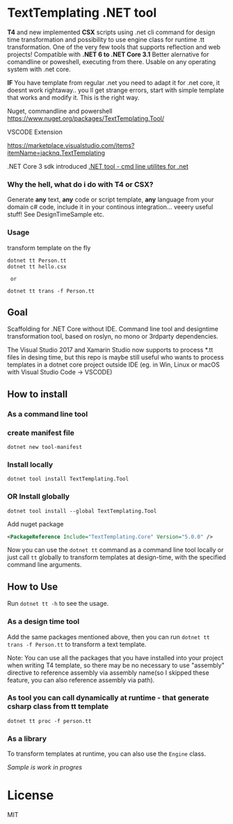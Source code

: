 # TextTemplating .NET tool



**T4**  and new implemented **CSX** scripts using .net cli command for design time  transformation and possibility to use engine class for runtime .tt transformation.
One of the very few tools that supports reflection and web projects!
Compatible with **.NET 6 to .NET Core 3.1**
Better alernative for comandline or poweshell, executing from there. Usable on any operating system with .net core.

**IF** You have template from regular .net you need to adapt it for .net core, it doesnt work rightaway.. you ll get strange errors, start with simple template that works and modify it. This is the right way.

Nuget, commandline and powershell
https://www.nuget.org/packages/TextTemplating.Tool/

VSCODE Extension

https://marketplace.visualstudio.com/items?itemName=jacknq.TextTemplating

.NET Core 3 sdk introduced [.NET tool - cmd line utilites for .net](https://docs.microsoft.com/en-us/dotnet/core/tools/global-tools)


### Why the hell, what do i do with T4 or CSX?
Generate **any** text, **any** code or script template, **any** language from your domain c# code, include it in your continous integration... veeery useful stuff! See DesignTimeSample etc.

### Usage 
transform template on the fly
```
dotnet tt Person.tt
dotnet tt hello.csx

 or 
 
dotnet tt trans -f Person.tt
```

## Goal
Scaffolding for .NET Core without IDE.
Command line tool and designtime transformation tool,
based on roslyn, no mono or 3rdparty dependencies.


The Visual Studio 2017 and Xamarin Studio now supports to process *.tt files in desing time, but this repo is maybe still useful who wants to process templates in a dotnet core  project outside IDE (eg. in Win, Linux or macOS with Visual Studio Code -> VSCODE)

## How to install

### As a command line tool
### create manifest file
```
dotnet new tool-manifest
```
### Install locally
```
dotnet tool install TextTemplating.Tool
```

### OR Install globally 
```
dotnet tool install --global TextTemplating.Tool
```
Add nuget package
```xml
<PackageReference Include="TextTemplating.Core" Version="5.0.0" /> 
```
Now you can use the `dotnet tt` command as a command line tool locally or just call `tt` globally to transform templates at design-time, with the specified command line arguments.
## How to Use
Run `dotnet tt -h` to see the usage.


### As a design time tool
Add the same packages mentioned above, then you can run `dotnet tt trans -f Person.tt` to transform a text template.

Note: You can use all the packages that you have installed into your project when writing T4 template, so there may be no necessary to use "assembly" directive to reference assembly via assembly name(so I skipped these feature, you can also reference assembly via path).

### As tool you can call dynamically at runtime - that generate csharp class from tt template 
```
dotnet tt proc -f person.tt 
```

### As a library
To transform templates at runtime, you can also use the `Engine` class.

*Sample is work in progres*


# License
MIT

